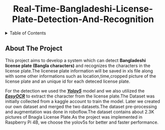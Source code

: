 <div id='top'></div>
<br />
<h1 align="center">
     Real-Time-Bangladeshi-License-Plate-Detection-And-Recognition
</h1>

<details>
  <summary>Table of Contents</summary>
  <ol>
    <li>
      <a href="#about-the-project">About The Project</a>
      <ul>
        <li><a href="#built-with">Built With</a></li>
      </ul>
    </li>
    <li>
      <a href="#getting-started">Getting Started</a>
      <ul>
        <li><a href="#prerequisites">Prerequisites</a></li>
        <li><a href="#installation">Installation</a></li>
      </ul>
    </li>
    <li><a href="#usage">Usage</a></li>
    <li><a href="#contact">Contact</a></li>
  </ol>
</details>

## About The Project

This project aims to develop a system which can detect **Bangladeshi license plate (Bangla characters)** and recognizes the characters in the license plate.The licenese plate information will be saved in xls file along with some other informations such as location,time,cropped picture of the license plate and an unique id for each deteced license plate. 




For the detection  we used the ***[Yolov5](https://github.com/ultralytics/yolov5)*** model and we also utilized the ***[EasyOCR](https://github.com/JaidedAI/EasyOCR)*** to extract the character from the license plate.The Dataset was initially collected from a kaggle account to train the model. Later we created our own dataset and merged the two datasets.The dataset pre-processing and augmentation was done in roboflow.The dataset contains about 2.3K pictures of Bnagla License Plate.As the project was implemented in Raspberry Pi 4B, we choose the yolov5s for better and faster performance.
